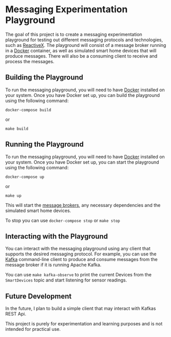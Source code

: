 # Messaging Experimentation Playground

The goal of this project is to create a messaging experimentation playground for testing out different messaging protocols and technologies, such as [ReactiveX](https://reactivex.io/). The playground will consist of a message broker running in a [Docker](https://www.docker.com/) container, as well as simulated smart home devices that will produce messages. There will also be a consuming client to receive and process the messages.

## Building the Playground

To run the messaging playground, you will need to have [Docker](https://www.docker.com/) installed on your system. Once you have Docker set up, you can build the playground using the following command:

```
docker-compose build
```

or

```
make build
```

## Running the Playground

To run the messaging playground, you will need to have [Docker](https://www.docker.com/) installed on your system. Once you have Docker set up, you can start the playground using the following command:

```
docker-compose up
```

or

```
make up
```

This will start the [message brokers](https://en.wikipedia.org/wiki/Message_broker), any necessary dependencies and the simulated smart home devices.

To stop you can use `docker-compose stop` or `make stop`

## Interacting with the Playground

You can interact with the messaging playground using any client that supports the desired messaging protocol. For example, you can use the [Kafka](https://kafka.apache.org/) command-line client to produce and consume messages from the message broker if it is running Apache Kafka.

You can use `make kafka-observe` to print the current Devices from the `SmartDevices` topic and start listening for sensor readings.

## Future Development

In the future, I plan to build a simple client that may interact with Kafkas REST Api.  


This project is purely for experimentation and learning purposes and is not intended for practical use.
